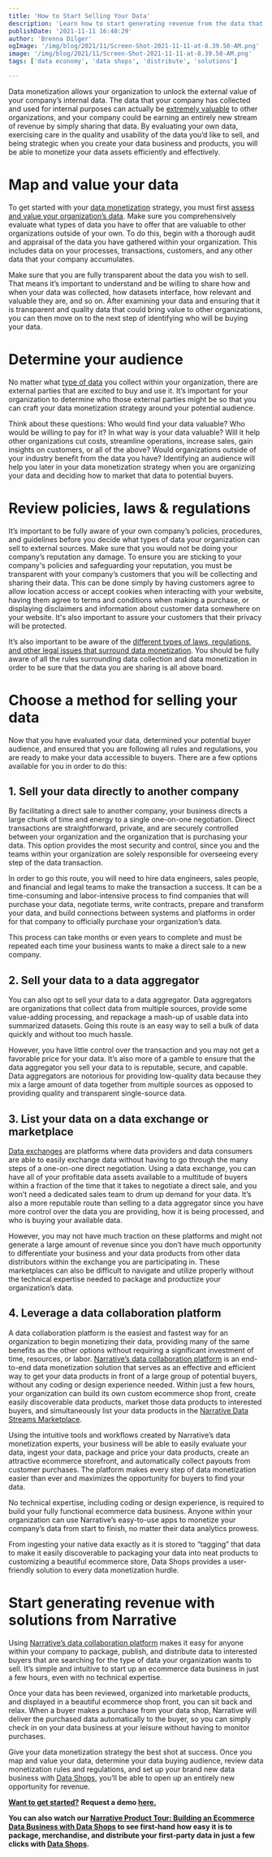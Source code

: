```yaml
---
title: 'How to Start Selling Your Data'
description: 'Learn how to start generating revenue from the data that your organization is already collecting. Start selling your data the right way.'
publishDate: '2021-11-11 16:40:29'
author: 'Brenna Dilger'
ogImage: '/img/blog/2021/11/Screen-Shot-2021-11-11-at-8.39.50-AM.png'
image: '/img/blog/2021/11/Screen-Shot-2021-11-11-at-8.39.50-AM.png'
tags: ['data economy', 'data shops', 'distribute', 'solutions']

---
```

Data monetization allows your organization to unlock the external value of your company’s internal data. The data that your company has collected and used for internal purposes can actually be [extremely valuable](/blog/how-much-is-your-companys-data-worth) to other organizations, and your company could be earning an entirely new stream of revenue by simply sharing that data. By evaluating your own data, exercising care in the quality and usability of the data you’d like to sell, and being strategic when you create your data business and products, you will be able to monetize your data assets efficiently and effectively.

**Map and value your data** 
============================

To get started with your [data monetization](https://www.narrative.io/distribute) strategy, you must first [assess and value your organization’s data](/blog/how-much-is-your-companys-data-worth). Make sure you comprehensively evaluate what types of data you have to offer that are valuable to other organizations outside of your own. To do this, begin with a thorough audit and appraisal of the data you have gathered within your organization. This includes data on your processes, transactions, customers, and any other data that your company accumulates. 

Make sure that you are fully transparent about the data you wish to sell. That means it’s important to understand and be willing to share how and when your data was collected, how datasets interface, how relevant and valuable they are, and so on. After examining your data and ensuring that it is transparent and quality data that could bring value to other organizations, you can then move on to the next step of identifying who will be buying your data. 

**Determine your audience** 
============================

No matter what [type of data](https://www.narrative.io/data-types) you collect within your organization, there are external parties that are excited to buy and use it. It’s important for your organization to determine who those external parties might be so that you can craft your data monetization strategy around your potential audience. 

Think about these questions: Who would find your data valuable? Who would be willing to pay for it? In what way is your data valuable? Will it help other organizations cut costs, streamline operations, increase sales, gain insights on customers, or all of the above? Would organizations outside of your industry benefit from the data you have? Identifying an audience will help you later in your data monetization strategy when you are organizing your data and deciding how to market that data to potential buyers. 

**Review policies, laws & regulations**   
==========================================

It’s important to be fully aware of your own company’s policies, procedures, and guidelines before you decide what types of data your organization can sell to external sources. Make sure that you would not be doing your company’s reputation any damage. To ensure you are sticking to your company's policies and safeguarding your reputation, you must be transparent with your company’s customers that you will be collecting and sharing their data. This can be done simply by having customers agree to allow location access or accept cookies when interacting with your website, having them agree to terms and conditions when making a purchase, or displaying disclaimers and information about customer data somewhere on your website. It's also important to assure your customers that their privacy will be protected. 

It’s also important to be aware of the [different types of laws, regulations, and other legal issues that surround data monetization](https://kb.narrative.io/regulations-compliance-privacy). You should be fully aware of all the rules surrounding data collection and data monetization in order to be sure that the data you are sharing is all above board.

**Choose a method for selling your data**
=========================================

Now that you have evaluated your data, determined your potential buyer audience, and ensured that you are following all rules and regulations, you are ready to make your data accessible to buyers. There are a few options available for you in order to do this:

**1\. Sell your data directly** **to another company**
------------------------------------------------------

By facilitating a direct sale to another company, your business directs a large chunk of time and energy to a single one-on-one negotiation. Direct transactions are straightforward, private, and are securely controlled between your organization and the organization that is purchasing your data. This option provides the most security and control, since you and the teams within your organization are solely responsible for overseeing every step of the data transaction.  
  
In order to go this route, you will need to hire data engineers, sales people, and financial and legal teams to make the transaction a success. It can be a time-consuming and labor-intensive process to find companies that will purchase your data, negotiate terms, write contracts, prepare and transform your data, and build connections between systems and platforms in order for that company to officially purchase your organization’s data.   
  
This process can take months or even years to complete and must be repeated each time your business wants to make a direct sale to a new company.  
  

**2\. Sell your data to a data aggregator** 
--------------------------------------------

You can also opt to sell your data to a data aggregator. Data aggregators are organizations that collect data from multiple sources, provide some value-adding processing, and repackage a mash-up of usable data into summarized datasets. Going this route is an easy way to sell a bulk of data quickly and without too much hassle.   
  
However, you have little control over the transaction and you may not get a favorable price for your data. It’s also more of a gamble to ensure that the data aggregator you sell your data to is reputable, secure, and capable. Data aggregators are notorious for providing low-quality data because they mix a large amount of data together from multiple sources as opposed to providing quality and transparent single-source data.  
  

**3\. List your data on a data exchange or marketplace** 
---------------------------------------------------------

[Data exchanges](https://blog.narrative.io/what-is-a-data-exchange) are platforms where data providers and data consumers are able to easily exchange data without having to go through the many steps of a one-on-one direct negotiation. Using a data exchange, you can have all of your profitable data assets available to a multitude of buyers within a fraction of the time that it takes to negotiate a direct sale, and you won’t need a dedicated sales team to drum up demand for your data. It’s also a more reputable route than selling to a data aggregator since you have more control over the data you are providing, how it is being processed, and who is buying your available data.  
  
However, you may not have much traction on these platforms and might not generate a large amount of revenue since you don’t have much opportunity to differentiate your business and your data products from other data distributors within the exchange you are participating in. These marketplaces can also be difficult to navigate and utilize properly without the technical expertise needed to package and productize your organization’s data.  
  

**4\. Leverage a data collaboration platform**
----------------------------------------------

A data collaboration platform is the easiest and fastest way for an organization to begin monetizing their data, providing many of the same benefits as the other options without requiring a significant investment of time, resources, or labor. [Narrative’s data collaboration platform](https://www.narrative.io/distribute) is an end-to-end data monetization solution that serves as an effective and efficient way to get your data products in front of a large group of potential buyers, without any coding or design experience needed. Within just a few hours, your organization can build its own custom ecommerce shop front, create easily discoverable data products, market those data products to interested buyers, and simultaneously list your data products in the [Narrative Data Streams Marketplace](https://www.narrative.io/data-marketplace).   
  
Using the intuitive tools and workflows created by Narrative’s data monetization experts, your business will be able to easily evaluate your data, ingest your data, package and price your data products, create an attractive ecommerce storefront, and automatically collect payouts from customer purchases. The platform makes every step of data monetization easier than ever and maximizes the opportunity for buyers to find your data.   
  
No technical expertise, including coding or design experience, is required to build your fully functional ecommerce data business. Anyone within your organization can use Narrative’s easy-to-use apps to monetize your company’s data from start to finish, no matter their data analytics prowess.   
  
From ingesting your native data exactly as it is stored to “tagging” that data to make it easily discoverable to packaging your data into neat products to customizing a beautiful ecommerce store, Data Shops provides a user-friendly solution to every data monetization hurdle.   
  

**Start generating revenue with solutions from Narrative**
==========================================================

Using [Narrative’s data collaboration platform](https://www.narrative.io/) makes it easy for anyone within your company to package, publish, and distribute data to interested buyers that are searching for the type of data your organization wants to sell. It’s simple and intuitive to start up an ecommerce data business in just a few hours, even with no technical expertise. 

Once your data has been reviewed, organized into marketable products, and displayed in a beautiful ecommerce shop front, you can sit back and relax. When a buyer makes a purchase from your data shop, Narrative will deliver the purchased data automatically to the buyer, so you can simply check in on your data business at your leisure without having to monitor purchases.

Give your data monetization strategy the best shot at success. Once you map and value your data, determine your data buying audience, review data monetization rules and regulations, and set up your brand new data business with [Data Shops](https://www.narrative.io/data-shops), you’ll be able to open up an entirely new opportunity for revenue.

**[Want to get started?](https://www.narrative.io/demo)** **Request a demo [here.](https://www.narrative.io/demo)**

**You can also watch our [Narrative Product Tour: Building an Ecommerce Data Business with Data Shops](https://solutions.narrative.io/data-shops-product-tour-20220608) to see first-hand how easy it is to package, merchandise, and distribute your first-party data in just a few clicks with [Data Shops](https://www.narrative.io/data-shops).**
